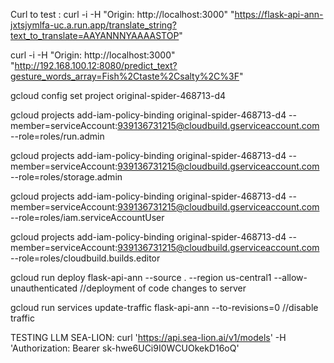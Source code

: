 Curl to test : 
curl -i -H "Origin: http://localhost:3000" "https://flask-api-ann-jxtsjymlfa-uc.a.run.app/translate_string?text_to_translate=AAYANNNYAAAASTOP"

curl -i -H "Origin: http://localhost:3000" "http://192.168.100.12:8080/predict_text?gesture_words_array=Fish%2Ctaste%2Csalty%2C%3F"

gcloud config set project original-spider-468713-d4

gcloud projects add-iam-policy-binding original-spider-468713-d4 --member=serviceAccount:939136731215@cloudbuild.gserviceaccount.com --role=roles/run.admin

gcloud projects add-iam-policy-binding original-spider-468713-d4 --member=serviceAccount:939136731215@cloudbuild.gserviceaccount.com --role=roles/storage.admin

gcloud projects add-iam-policy-binding original-spider-468713-d4 --member=serviceAccount:939136731215@cloudbuild.gserviceaccount.com --role=roles/iam.serviceAccountUser

gcloud projects add-iam-policy-binding original-spider-468713-d4 --member=serviceAccount:939136731215@cloudbuild.gserviceaccount.com --role=roles/cloudbuild.builds.editor

gcloud run deploy flask-api-ann --source . --region us-central1 --allow-unauthenticated //deployment of code changes to server

gcloud run services update-traffic flask-api-ann --to-revisions=0 //disable traffic



TESTING LLM SEA-LION: curl 'https://api.sea-lion.ai/v1/models' -H 'Authorization: Bearer sk-hwe6UCi9I0WCUOkekD16oQ'

